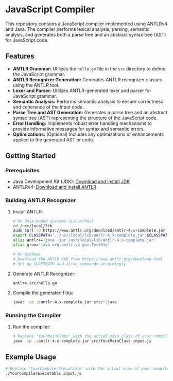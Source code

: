 # JavaScript Compiler

This repository contains a JavaScript compiler implemented using ANTLRv4 and Java. The compiler performs lexical analysis, parsing, semantic analysis, and generates both a parse tree and an abstract syntax tree (AST) for JavaScript code.

## Features

- **ANTLR Grammar:** Utilizes the `hello.g4` file in the `src` directory to define the JavaScript grammar.
- **ANTLR Recognizer Generation:** Generates ANTLR recognizer classes using the ANTLR tool.
- **Lexer and Parser:** Utilizes ANTLR-generated lexer and parser for JavaScript grammar.
- **Semantic Analysis:** Performs semantic analysis to ensure correctness and coherence of the input code.
- **Parse Tree and AST Generation:** Generates a parse tree and an abstract syntax tree (AST) representing the structure of the JavaScript code.
- **Error Handling:** Implements robust error handling mechanisms to provide informative messages for syntax and semantic errors.
- **Optimizations:** (Optional) Includes any optimizations or enhancements applied to the generated AST or code.

## Getting Started

### Prerequisites

- Java Development Kit (JDK): [Download and install JDK](https://www.oracle.com/java/technologies/javase-downloads.html)
- ANTLRv4: [Download and install ANTLR](https://www.antlr.org/download.html)

### Building ANTLR Recognizer

1. Install ANTLR:

    ```bash
    # On Unix-based systems (Linux/Mac)
    cd /usr/local/lib
    sudo curl -O https://www.antlr.org/download/antlr-4.x-complete.jar
    export CLASSPATH=".:/usr/local/lib/antlr-4.x-complete.jar:$CLASSPATH"
    alias antlr4='java -jar /usr/local/lib/antlr-4.x-complete.jar'
    alias grun='java org.antlr.v4.gui.TestRig'
    ```

    ```bash
    # On Windows
    # Download the ANTLR JAR from https://www.antlr.org/download.html
    # Set up CLASSPATH and alias commands accordingly
    ```

2. Generate ANTLR Recognizer:

    ```bash
    antlr4 src/hello.g4
    ```

3. Compile the generated files:

    ```bash
    javac -cp .:antlr-4.x-complete.jar src/*.java
    ```

### Running the Compiler

1. Run the compiler:

    ```bash
    # Replace 'YourMainClass' with the actual main class of your compiler
    java -cp .:antlr-4.x-complete.jar src/YourMainClass input.js
    ```

## Example Usage

```bash
# Replace 'YourCompilerExecutable' with the actual name of your compiled executable
./YourCompilerExecutable input.js
